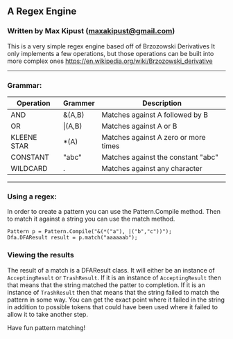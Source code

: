 ## A Regex Engine
### Written by Max Kipust (maxakipust@gmail.com)

This is a very simple regex engine based off of Brzozowski Derivatives
It only implements a few operations, but those operations can be built into more complex ones
https://en.wikipedia.org/wiki/Brzozowski_derivative
***
### Grammar:

| Operation   | Grammer     | Description |
| ----------- | ----------- | ----------- |
| AND         | &(A,B)      | Matches against A followed by B |
| OR          | &#124;(A,B) | Matches against A or B |
| KLEENE STAR | *(A)        | Matches against A zero or more times |
| CONSTANT    | "abc"       | Matches against the constant "abc" |
| WILDCARD    | .           | Matches against any character |

***
### Using a regex:
In order to create a pattern you can use the Pattern.Compile method.
Then to match it against a string you can use the match method.

    Pattern p = Pattern.Compile("&(*("a"), |("b","c"))");
    Dfa.DFAResult result = p.match("aaaaaab");

### Viewing the results
The result of a match is a DFAResult class.
It will either be an instance of `AcceptingResult` or `TrashResult`. 
If it is an instance of `AcceptingResult` then that means that the string matched the patter to completion.
If it is an instance of `TrashResult` then that means that the string failed to match the pattern in some way.
You can get the exact point where it failed in the string in addition to possible tokens that could have been used where it failed to allow it to take another step.

Have fun pattern matching!